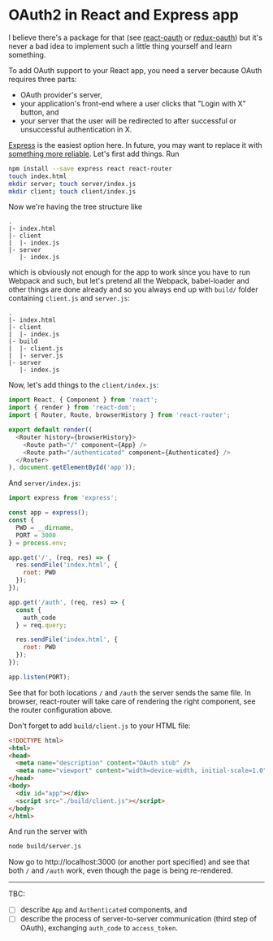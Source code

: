 # OAuth2 in React and Express app

I believe there's a package for that (see [react-oauth](https://www.npmjs.com/package/react-oauth) or [redux-oauth](https://github.com/lynndylanhurley/redux-auth)) but it's never a bad idea to implement such a little thing yourself and learn something.

To add OAuth support to your React app, you need a server because OAuth requires three parts:

- OAuth provider's server,
- your application's front-end where a user clicks that "Login with X" button, and
- your server that the user will be redirected to after successful or unsuccessful authentication in X.

[Express](https://expressjs.com/en/4x/api.html) is the easiest option here. In future, you may want to replace it with [something more reliable](https://www.youtube.com/watch?v=1e1zzna-dNw). Let's first add things. Run

```bash
npm install --save express react react-router
touch index.html
mkdir server; touch server/index.js
mkdir client; touch client/index.js
```

Now we're having the tree structure like

```
.
|- index.html
|- client
|  |- index.js
|- server
   |- index.js
```

which is obviously not enough for the app to work since you have to run Webpack and such, but let's pretend all the Webpack, babel-loader and other things are done already and so you always end up with `build/` folder containing `client.js` and `server.js`:

```
.
|- index.html
|- client
|  |- index.js
|- build
|  |- client.js
|  |- server.js
|- server
   |- index.js
```

Now, let's add things to the `client/index.js`:

```javascript
import React, { Component } from 'react';
import { render } from 'react-dom';
import { Router, Route, browserHistory } from 'react-router';

export default render((
  <Router history={browserHistory}>
    <Route path="/" component={App} />
    <Route path="/authenticated" component={Authenticated} />
  </Router>
), document.getElementById('app'));
```

And `server/index.js`:

```javascript
import express from 'express';

const app = express();
const {
  PWD = __dirname,
  PORT = 3000
} = process.env;

app.get('/', (req, res) => {
  res.sendFile('index.html', {
    root: PWD
  });
});

app.get('/auth', (req, res) => {
  const {
    auth_code
  } = req.query;

  res.sendFile('index.html', {
    root: PWD
  });
});

app.listen(PORT);
```

See that for both locations `/` and `/auth` the server sends the same file. In browser, react-router will take care of rendering the right component, see the router configuration above.

Don't forget to add `build/client.js` to your HTML file:

```html
<!DOCTYPE html>
<html>
<head>
  <meta name="description" content="OAuth stub" />
  <meta name="viewport" content="width=device-width, initial-scale=1.0" />
</head>
<body>
  <div id="app"></div>
  <script src="./build/client.js"></script>
</body>
</html>
```

And run the server with

```bash
node build/server.js
```

Now go to http://localhost:3000 (or another port specified) and see that both `/` and `/auth` work, even though the page is being re-rendered.

----

TBC:

- [ ] describe `App` and `Authenticated` components, and
- [ ] describe the process of server-to-server communication (third step of OAuth), exchanging `auth_code` to `access_token`.

